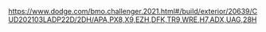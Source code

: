https://www.dodge.com/bmo.challenger.2021.html#/build/exterior/20639/CUD202103LADP22D/2DH/APA,PX8,X9,EZH,DFK,TR9,WRE,H7,ADX,UAG,28H
